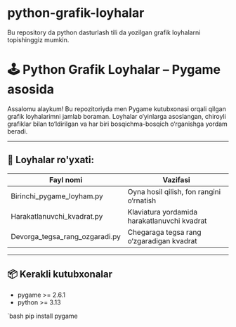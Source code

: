# python-grafik-loyhalar
Bu repository da python dasturlash tili da yozilgan grafik loyhalarni topishinggiz mumkin.
# 🕹️ Python Grafik Loyhalar – Pygame asosida

Assalomu alaykum! Bu repozitoriyda men Pygame kutubxonasi orqali qilgan grafik loyhalarimni jamlab boraman. Loyhalar o‘yinlarga asoslangan, chiroyli grafiklar bilan to‘ldirilgan va har biri bosqichma-bosqich o‘rganishga yordam beradi.

---

## 📁 Loyhalar ro'yxati:

| Fayl nomi                          | Vazifasi                                         |
|-----------------------------------|--------------------------------------------------|
| Birinchi_pygame_loyham.py       | Oyna hosil qilish, fon rangini o‘rnatish        |
| Harakatlanuvchi_kvadrat.py      | Klaviatura yordamida harakatlanuvchi kvadrat    |
| Devorga_tegsa_rang_ozgaradi.py  | Chegaraga tegsa rang o‘zgaradigan kvadrat       |

---

## 📦 Kerakli kutubxonalar

- pygame >= 2.6.1
- python >= 3.13

`bash
pip install pygame
